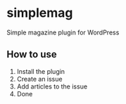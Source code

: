 simplemag
=========

Simple magazine plugin for WordPress

How to use
---
1. Install the plugin
2. Create an issue
3. Add articles to the issue
4. Done
